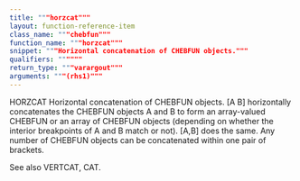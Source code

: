 ```yaml
---
title: """horzcat"""
layout: function-reference-item
class_name: """chebfun"""
function_name: """horzcat"""
snippet: """Horizontal concatenation of CHEBFUN objects."""
qualifiers: """"""
return_type: """varargout"""
arguments: """(rhs1)"""
---
```


 HORZCAT   Horizontal concatenation of CHEBFUN objects.
    [A B] horizontally concatenates the CHEBFUN objects A and B to form an
    array-valued CHEBFUN or an array of CHEBFUN objects (depending on whether
    the interior breakpoints of A and B match or not). [A,B] does the same. Any
    number of CHEBFUN objects can be concatenated within one pair of brackets.
 
  See also VERTCAT, CAT.
